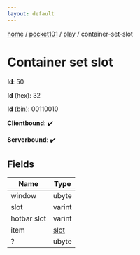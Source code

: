 ```yaml
---
layout: default
---
```


[home](/)  /  [pocket101](/protocol/pocket101)  /  [play](/protocol/pocket101/play)  /  container-set-slot

# Container set slot

**Id**: 50

**Id** (hex): 32

**Id** (bin): 00110010

**Clientbound**: ✔️

**Serverbound**: ✔️

## Fields

Name | Type
---|---
window | ubyte
slot | varint
hotbar slot | varint
item | [slot](/protocol/pocket101/types/slot)
? | ubyte
